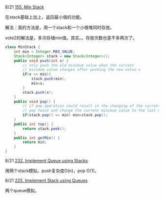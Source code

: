8/21 [155. Min Stack](https://leetcode.com/problems/min-stack/description/)

在stack基础上加上，返回最小值的功能。

解法：我的方法是，用一个stack和一个小根堆同时存放。

vote2的解法是，多次存储min值。其实。。存放次数也差不多两次了。

```java
class MinStack {
    int min = Integer.MAX_VALUE;
    Stack<Integer> stack = new Stack<Integer>();
    public void push(int x) {
        // only push the old minimum value when the current 
        // minimum value changes after pushing the new value x
        if(x <= min){          
            stack.push(min);
            min=x;
        }
        stack.push(x);
    }
    public void pop() {
        // if pop operation could result in the changing of the current minimum value, 
        // pop twice and change the current minimum value to the last minimum value.
        if(stack.pop() == min) min=stack.pop();
    }
    public int top() {
        return stack.peek();
    }
    public int getMin() {
        return min;
    }
}
```



8/21 [232. Implement Queue using Stacks](https://leetcode.com/problems/implement-queue-using-stacks/description/)

用两个stack模拟。push复杂度O(n)，pop O(1)。

8/21 [225. Implement Stack using Queues](https://leetcode.com/problems/implement-stack-using-queues/description/)

两个queue模拟。



